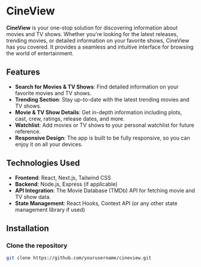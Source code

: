 # CineView

**CineView** is your one-stop solution for discovering information about movies and TV shows. Whether you're looking for the latest releases, trending movies, or detailed information on your favorite shows, CineView has you covered. It provides a seamless and intuitive interface for browsing the world of entertainment.

## Features

- **Search for Movies & TV Shows**: Find detailed information on your favorite movies and TV shows.
- **Trending Section**: Stay up-to-date with the latest trending movies and TV shows.
- **Movie & TV Show Details**: Get in-depth information including plots, cast, crew, ratings, release dates, and more.
- **Watchlist**: Add movies or TV shows to your personal watchlist for future reference.
- **Responsive Design**: The app is built to be fully responsive, so you can enjoy it on all your devices.

## Technologies Used

- **Frontend**: React, Next.js, Tailwind CSS
- **Backend**: Node.js, Express (if applicable)
- **API Integration**: The Movie Database (TMDb) API for fetching movie and TV show data.
- **State Management**: React Hooks, Context API (or any other state management library if used)

## Installation

### Clone the repository

```bash
git clone https://github.com/yourusername/cineview.git
